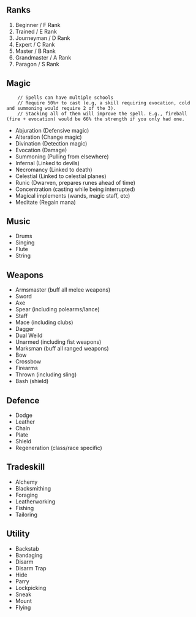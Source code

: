 ## Ranks

1. Beginner / F Rank
2. Trained / E Rank
3. Journeyman / D Rank
4. Expert / C Rank
5. Master / B Rank
6. Grandmaster / A Rank
7. Paragon / S Rank

## Magic

		// Spells can have multiple schools
		// Require 50%+ to cast (e.g, a skill requiring evocation, cold and summoning would require 2 of the 3).
		// Stacking all of them will improve the spell. E.g., fireball (fire + evocation) would be 66% the strength if you only had one.

* Abjuration (Defensive magic)
* Alteration (Change magic)
* Divination (Detection magic)
* Evocation (Damage)
* Summoning (Pulling from elsewhere)
* Infernal (Linked to devils)
* Necromancy (Linked to death)
* Celestial (Linked to celestial planes)
* Runic (Dwarven, prepares runes ahead of time)
* Concentration (casting while being interrupted)
* Magical implements (wands, magic staff, etc)
* Meditate (Regain mana)

## Music

* Drums
* Singing
* Flute
* String

## Weapons

* Armsmaster (buff all melee weapons)
* Sword
* Axe
* Spear (including polearms/lance)
* Staff
* Mace (including clubs)
* Dagger
* Dual Weild
* Unarmed (including fist weapons)
* Marksman (buff all ranged weapons)
* Bow
* Crossbow
* Firearms
* Thrown (including sling)
* Bash (shield)

## Defence

* Dodge
* Leather
* Chain
* Plate
* Shield
* Regeneration (class/race specific)

## Tradeskill

* Alchemy
* Blacksmithing
* Foraging
* Leatherworking
* Fishing
* Tailoring

## Utility

* Backstab
* Bandaging
* Disarm
* Disarm Trap
* Hide
* Parry
* Lockpicking
* Sneak
* Mount
* Flying
